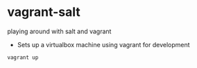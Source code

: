 vagrant-salt
============

playing around with salt and vagrant

- Sets up a virtualbox machine using vagrant for development

```
vagrant up
```
